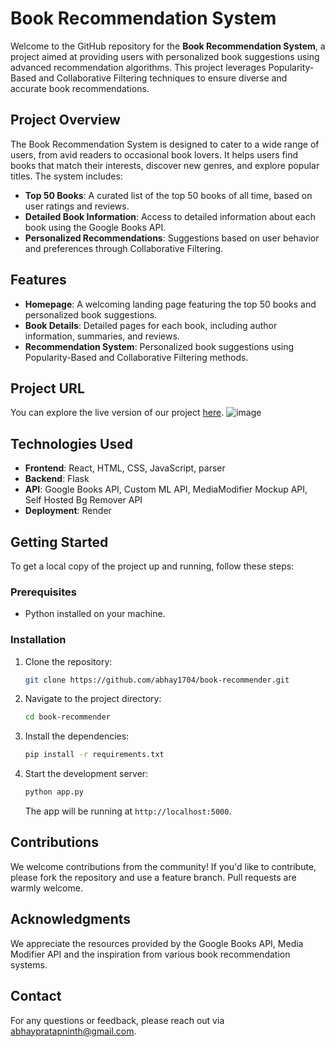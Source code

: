 # Book Recommendation System

Welcome to the GitHub repository for the **Book Recommendation System**, a project aimed at providing users with personalized book suggestions using advanced recommendation algorithms. This project leverages Popularity-Based and Collaborative Filtering techniques to ensure diverse and accurate book recommendations.

## Project Overview

The Book Recommendation System is designed to cater to a wide range of users, from avid readers to occasional book lovers. It helps users find books that match their interests, discover new genres, and explore popular titles. The system includes:

- **Top 50 Books**: A curated list of the top 50 books of all time, based on user ratings and reviews.
- **Detailed Book Information**: Access to detailed information about each book using the Google Books API.
- **Personalized Recommendations**: Suggestions based on user behavior and preferences through Collaborative Filtering.

## Features

- **Homepage**: A welcoming landing page featuring the top 50 books and personalized book suggestions.
- **Book Details**: Detailed pages for each book, including author information, summaries, and reviews.
- **Recommendation System**: Personalized book suggestions using Popularity-Based and Collaborative Filtering methods.

## Project URL

You can explore the live version of our project [here](https://book-reccomender.onrender.com).
![image](https://github.com/user-attachments/assets/c1df1482-b809-4bf8-8ae4-f5a4fabba6eb)


## Technologies Used

- **Frontend**: React, HTML, CSS, JavaScript, parser
- **Backend**: Flask
- **API**: Google Books API, Custom ML API, MediaModifier Mockup API, Self Hosted Bg Remover API
- **Deployment**: Render

## Getting Started

To get a local copy of the project up and running, follow these steps:

### Prerequisites

- Python installed on your machine.

### Installation

1. Clone the repository:

   ```bash
   git clone https://github.com/abhay1704/book-recommender.git
   ```

2. Navigate to the project directory:

   ```bash
   cd book-recommender
   ```

3. Install the dependencies:

   ```bash
   pip install -r requirements.txt
   ```

4. Start the development server:

   ```bash
   python app.py
   ```

   The app will be running at `http://localhost:5000`.

## Contributions

We welcome contributions from the community! If you'd like to contribute, please fork the repository and use a feature branch. Pull requests are warmly welcome.


## Acknowledgments

 We appreciate the resources provided by the Google Books API, Media Modifier API and the inspiration from various book recommendation systems.

## Contact

For any questions or feedback, please reach out via [abhaypratapninth@gmail.com](mailto:abhaypratapninth@gmail.com).
